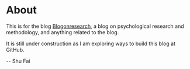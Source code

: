 # About

This is for the blog [Blogonresearch](https://blogonresearch.github.io/), a blog on psychological research and methodology, and anything related to the blog.

It is still under construction as I am exploring ways to build this blog at GitHub.

-- Shu Fai
